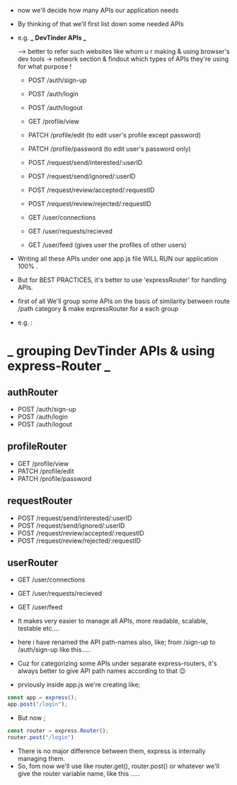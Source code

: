 - now we'll decide how many APIs our application needs
- By thinking of that we'll first list down some needed APIs

- e.g. **_ DevTinder APIs _**

  --> better to refer such websites like whom u r making & using browser's dev tools -> network section & findout which types of APIs they're using for what purpose !

  - POST /auth/sign-up
  - POST /auth/login
  - POST /auth/logout

  - GET /profile/view
  - PATCH /profile/edit (to edit user's profile except password)
  - PATCH /profile/password (to edit user's password only)

  - POST /request/send/interested/:userID
  - POST /request/send/ignored/:userID
  - POST /request/review/accepted/:requestID
  - POST /request/review/rejected/:requestID

  - GET /user/connections
  - GET /user/requests/recieved
  - GET /user/feed (gives user the profiles of other users)

- Writing all these APIs under one app.js file WILL RUN our application 100% .
- But for BEST PRACTICES, it's better to use 'expressRouter' for handling APIs.
- first of all We'll group some APIs on the basis of similarity between route /path category & make expressRouter for a each group

- e.g. :

# **_ grouping DevTinder APIs & using express-Router _**

## **authRouter**

- POST /auth/sign-up
- POST /auth/login
- POST /auth/logout

## **profileRouter**

- GET /profile/view
- PATCH /profile/edit
- PATCH /profile/password

## **requestRouter**

- POST /request/send/interested/:userID
- POST /request/send/ignored/:userID
- POST /request/review/accepted/:requestID
- POST /request/review/rejected/:requestID

## **userRouter**

- GET /user/connections
- GET /user/requests/recieved
- GET /user/feed

- It makes very easier to manage all APIs, more readable, scalable, testable etc....
- here i have renamed the API path-names also, like; from /sign-up to /auth/sign-up like this.....
- Cuz for categorizing some APIs under separate express-routers, it's always better to give API path names according to that 😉

- prviously inside app.js we're creating like;

```js
const app = express();
app.post("/login");
```

- But now ;

```js
const router = express.Router();
router.post("/login")
```

- There is no major difference between them, express is internally managing them.
- So, fom now we'll use like router.get(), router.post() or whatever we'll give the router variable name, like this .....
